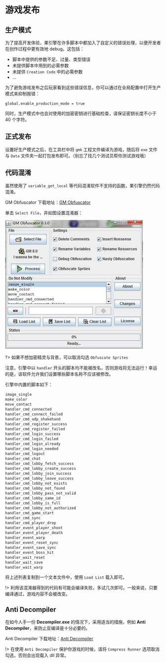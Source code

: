 # 游戏发布

## 生产模式

为了提高开发体验，果引擎在许多脚本中都加入了自定义的错误处理，以便开发者在创作过程中更有效地 debug。这包括：

* 脚本中提供的参数不足、过量、类型错误
* 未提供脚本中用到的必需参数
* 未提供 `Creation Code` 中的必需参数
* ...

为了避免游戏发布之后玩家看到这些错误信息，你可以通过在全局配置中打开生产模式来抑制报错：

```gml
global.enable_production_mode = true
```

同时，生产模式中也会对使用的加密密钥进行基础检查，请保证密钥长度不小于 40 个字符。

## 正式发布

设置好生产模式之后，在工具栏中将 `gmk` 工程文件编译为游戏，随后将 `exe` 文件与 `Data` 文件夹一起打包发布即可。（别忘了找几个测试员帮你测试游戏哦）

## 代码混淆

虽然使用了 `variable_get_local` 等代码混淆软件不支持的函数，果引擎仍然代码混淆。

GM Obfuscator 下载地址：[GM Obfuscator](http://p9wc9w6dq.bkt.clouddn.com/GM%20Obfuscator%20030.jar)

单击 `Select File`，并如图设置混淆器：

![Obfuscator settings](_images/obfuscator.jpg)

?> 如果不想加密精灵与背景，可以取消勾选 `Obfuscate Sprites`

注意，引擎中以 `handler` 开头的脚本均不能被改名，否则游戏将无法运行！幸运的是，该软件允许我们设置哪些脚本名称不应该被修改。

引擎中内置的脚本如下：

```
image_single
make_color
move_contact
handler_cmd_connected
handler_cmd_connect_failed
handler_cmd_udp_shakehand
handler_cmd_register_success
handler_cmd_register_failed
handler_cmd_login_success
handler_cmd_login_failed
handler_cmd_login_already
handler_cmd_login_needed
handler_cmd_logout
handler_cmd_chat
handler_cmd_lobby_fetch_success
handler_cmd_lobby_create_success
handler_cmd_lobby_join_success
handler_cmd_lobby_leave_success
handler_cmd_lobby_not_exists
handler_cmd_lobby_not_found
handler_cmd_lobby_pass_not_valid
handler_cmd_lobby_same_id
handler_cmd_lobby_is_full
handler_cmd_lobby_not_authorized
handler_cmd_game_start
handler_cmd_sync
handler_cmd_player_drop
handler_event_player_shoot
handler_event_player_death
handler_event_warp
handler_event_reset_sync
handler_event_save_sync
handler_event_boss_hit
handler_wait_reset
handler_wait_save
handler_wait_warp
```

将上述列表复制到一个文本文件中，使用 `Load List` 载入即可。

!> 利用该混淆器得到的代码有可能会编译失败，多试几次即可。一般来说，只要编译通过，游戏内容不会被改变。

## Anti Decompiler

在如今人手一份 **Decompiler.exe** 的情况下，采用适当的措施，例如 **Anti Decompiler**，来防止反编译是十分必要的。

Anti Decompiler 下载地址：[Anti Decompiler](http://p9wc9w6dq.bkt.clouddn.com/anti-decompiler.zip)

!> 在使用 `Anti Decompiler` 保护你游戏的时候，请将 `Compress Runner` 选项取消勾选，否则会出现载入 dll 异常。
